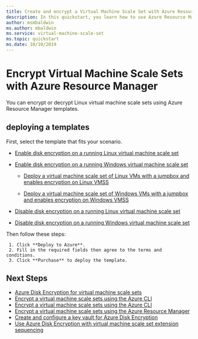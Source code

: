 ```yaml
---
title: Create and encrypt a Virtual Machine Scale Set with Azure Resource Manager templates
description: In this quickstart, you learn how to use Azure Resource Manager templates to create and encrypt a Virtual Machine Scale Set
author: msmbaldwin
ms.author: mbaldwin
ms.service: virtual-machine-scale-set
ms.topic: quickstart
ms.date: 10/10/2019
---
```


# Encrypt Virtual Machine Scale Sets with Azure Resource Manager

You can encrypt or decrypt Linux virtual machine scale sets using Azure Resource Manager templates.

## deploying a templates

First, select the template that fits your scenario.

- [Enable disk encryption on a running Linux virtual machine scale set](https://github.com/Azure/azure-quickstart-templates/tree/master/201-encrypt-running-vmss-linux)

- [Enable disk encryption on a running Windows virtual machine scale set](https://github.com/Azure/azure-quickstart-templates/tree/master/201-encrypt-running-vmss-windows)

  - [Deploy a virtual machine scale set of Linux VMs with a jumpbox and enables encryption on Linux VMSS](https://github.com/Azure/azure-quickstart-templates/tree/master/201-encrypt-vmss-linux-jumpbox)

  - [Deploy a virtual machine scale set of Windows VMs with a jumpbox and enables encryption on Windows VMSS](https://github.com/Azure/azure-quickstart-templates/tree/master/201-encrypt-vmss-windows-jumpbox)

- [Disable disk encryption on a running Linux virtual machine scale set](https://github.com/Azure/azure-quickstart-templates/tree/master/201-decrypt-vmss-linux)

- [Disable disk encryption on a running Windows virtual machine scale set](https://github.com/Azure/azure-quickstart-templates/tree/master/201-decrypt-vmss-windows)

Then follow these steps:

     1. Click **Deploy to Azure**.
     2. Fill in the required fields then agree to the terms and conditions.
     3. Click **Purchase** to deploy the template.

## Next Steps

- [Azure Disk Encryption for virtual machine scale sets](disk-encryption-overview.md)
- [Encrypt a virtual machine scale sets using the Azure CLI](virtual-machine-scale-sets-encrypt-disks-cli.md)
- [Encrypt a virtual machine scale sets using the Azure CLI](virtual-machine-scale-sets-encrypt-disks-ps.md)
- [Encrypt a virtual machine scale sets using the Azure Resource Manager](virtual-machine-scale-sets-encrypt-disks-ps.md)
- [Create and configure a key vault for Azure Disk Encryption](disk-encryption-key-vault.md)
- [Use Azure Disk Encryption with virtual machine scale set extension sequencing](disk-encryption-extension-sequencing.md)